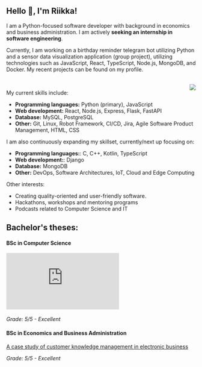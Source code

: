 ## Hello :wave:, I'm Riikka!

I am a Python-focused software developer with background in economics and business administration. I am actively **seeking an internship in software engineering**.

Currently, I am working on a birthday reminder telegram bot utilizing Python and a sensor data visualization application (group project), utilizing technologies such as JavaScript, React, TypeScript, Node.js, MongoDB, and Docker. My recent projects can be found on my profile.

<br>
<div><img align="right" src="https://media.giphy.com/media/aqvLMPB3CddHUzBzQX/giphy.gif"/>
</div>

My current skills include:
- **Programming languages:** Python (primary), JavaScript
- **Web development:** React, Node.js, Express, Flask, FastAPI
- **Database:** MySQL, PostgreSQL
- **Other:** Git, Linux, Robot Framework, CI/CD, Jira, Agile Software Product Management, HTML, CSS

I am also continuously expanding my skillset, currently/next up focusing on:

- **Programming languages:**: C, C++, Kotlin, TypeScript
- **Web development:**: Django
- **Database:** MongoDB
- **Other:** DevOps, Software Architectures, IoT, Cloud and Edge Computing

Other interests:
- Creating quality-oriented and user-friendly software.
- Hackathons, workshops and mentoring programs
- Podcasts related to Computer Science and IT

## Bachelor's theses:

#### BSc in Computer Science
![Product Owner role in Scrum (in finnish)](https://github.com/riikkayoki/riikkayoki/blob/master/Tuoteomistajan_rooli_Scrumissa.pdf)

<i>Grade: 5/5 - Excellent</i>

#### BSc in Economics and Business Administration
[A case study of customer knowledge management in electronic business](https://github.com/riikkayoki/riikkayoki/blob/master/CKM%20in%20E-Business.pdf)

<i>Grade: 5/5 - Excellent</i>



